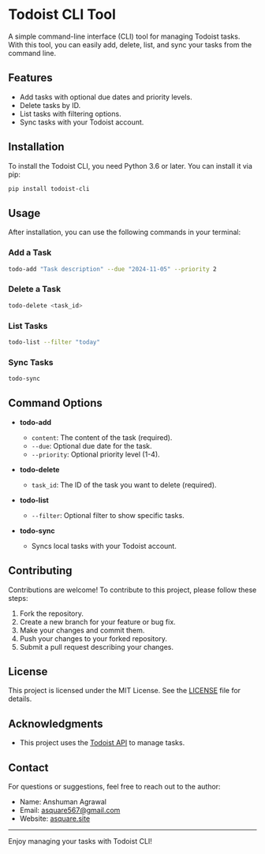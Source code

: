 # Todoist CLI Tool

A simple command-line interface (CLI) tool for managing Todoist tasks. With this tool, you can easily add, delete, list, and sync your tasks from the command line.

## Features

- Add tasks with optional due dates and priority levels.
- Delete tasks by ID.
- List tasks with filtering options.
- Sync tasks with your Todoist account.

## Installation

To install the Todoist CLI, you need Python 3.6 or later. You can install it via pip:

```bash
pip install todoist-cli
```

## Usage

After installation, you can use the following commands in your terminal:

### Add a Task

```bash
todo-add "Task description" --due "2024-11-05" --priority 2
```

### Delete a Task

```bash
todo-delete <task_id>
```

### List Tasks

```bash
todo-list --filter "today"
```

### Sync Tasks

```bash
todo-sync
```

## Command Options

- **todo-add**
  - `content`: The content of the task (required).
  - `--due`: Optional due date for the task.
  - `--priority`: Optional priority level (1-4).

- **todo-delete**
  - `task_id`: The ID of the task you want to delete (required).

- **todo-list**
  - `--filter`: Optional filter to show specific tasks.

- **todo-sync**
  - Syncs local tasks with your Todoist account.

## Contributing

Contributions are welcome! To contribute to this project, please follow these steps:

1. Fork the repository.
2. Create a new branch for your feature or bug fix.
3. Make your changes and commit them.
4. Push your changes to your forked repository.
5. Submit a pull request describing your changes.

## License

This project is licensed under the MIT License. See the [LICENSE](LICENSE) file for details.

## Acknowledgments

- This project uses the [Todoist API](https://developer.todoist.com/) to manage tasks.

## Contact

For questions or suggestions, feel free to reach out to the author:

- Name: Anshuman Agrawal
- Email: asquare567@gmail.com
- Website: [asquare.site](https://www.asquare.site)

---

Enjoy managing your tasks with Todoist CLI!
